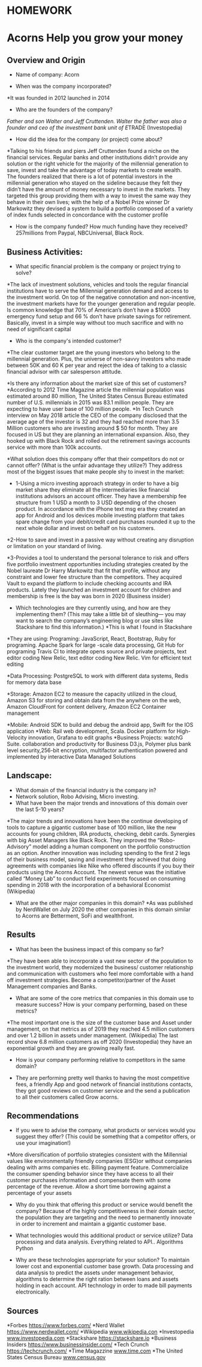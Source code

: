 # HOMEWORK
# Acorns Help you grow your money

## Overview and Origin

* Name of company: Acorn

* When was the company incorporated? 
 
*It was founded in 2012 launched in 2014

* Who are the founders of the company? 

*Father and son Walter and Jeff Cruttenden.  Walter the father was also a founder and ceo of the investment bank unit of E*TRADE (Investopedia)  



* How did the idea for the company (or project) come about? 

*Talking to his friends and piers Jeff Cruttenden found a niche on the financial services. Regular banks and other institutions didn’t provide any solution or the right vehicle for the majority of the millennial generation to save, invest and take the advantage of today markets to create wealth.  
The founders realized that there is a lot of potential investors in the millennial generation who stayed on the sideline because they felt they didn’t have the amount of money necessary to invest in the markets. 
They targeted this group providing them with a way to invest the same way they behave in their own lives; with the help of a Nobel Prize winner Dr Markowitz they devised a system to build a portfolio composed of a variety of index funds selected in concordance with the customer profile

* How is the company funded? How much funding have they received?
257millions from Paypal, NBCUniversal, Black Rock. 


## Business Activities:

* What specific financial problem is the company or project trying to solve?

*The lack of investment solutions, vehicles and tools the regular financial institutions have to serve the Millennial generation demand and access to the investment world. On top of the negative connotation and non-incentive, the investment markets have for the younger generation and regular people.
Is common knowledge that 70% of American’s don’t have a $1000 emergency fund setup and 66 % don’t have private savings for retirement. Basically, invest in a simple way without too much sacrifice and with no need of significant capital

* Who is the company's intended customer? 

*The clear customer target are the young investors who belong to the millennial generation. Plus, the universe of non-savvy investors who made between 50K and 60 K per year and reject the idea of talking to a classic financial advisor with car salesperson attitude.

*Is there any information about the market size of this set of customers?
*According to 2012 Time Magazine article the millennial population was estimated around 80 million, The United States Census Bureau estimated number of U.S. millennials in 2015 was 83.1 million people. They are expecting to have user base of 100 million people.
  *In Tech Crunch interview on May 2018 article the CEO of the company disclosed that the average age of the investor is 32 and they had reached more than 3.5 Million customers who are investing around $ 50 for month. They are focused in US but they are planning an international expansion. Also, they hooked up with Black Rock and rolled out the retirement savings accounts service with more than 100k accounts. 

*What solution does this company offer that their competitors do not or cannot offer? (What is the unfair advantage they utilize?)
They address most of the biggest issues that make people shy to invest in the market:

* 1-Using   a micro investing approach strategy in order to have a big market share they eliminate all the intermediaries like financial institutions advisors an account officer.  They have a membership fee structure   from 1 USD a month to 3 USD depending of the chosen product. In accordance   with the iPhone text msg era they created an app for Android and Ios devices mobile investing platform that takes spare change from your debit/credit card purchases rounded it up to the next whole dollar and invest on behalf on his customers. 

*2-How to save and invest in a passive way without creating any disruption or limitation on your standard of living.

*3-Provides a tool to understand the personal tolerance to risk and offers five portfolio investment opportunities including strategies created by the Nobel laureate Dr Harry Markowitz that fit that profile, without any constraint and lower fee structure than the competitors.
They acquired Vault to expand the platform to include checking accounts and IRA products.
Lately they launched an investment account for children and membership is free is the bay was born in 2020 (Business insider)

* Which technologies are they currently using, and how are they implementing them? (This may take a little bit of sleuthing–– you may want to search the company’s engineering blog or use sites like Stackshare to find this information.)
 *This is what I found in Stackshare

*They are using:
Programing: JavaScript, React, Bootstrap, Ruby for programing. Apache Spark for large -scale data processing, Git Hub for programing Travis CI to integrate opens source and private projects, text editor coding New Relic, text editor coding New Relic.  Vim for efficient text editing

*Data Processing: PostgreSQL to work with different data systems, Redis for memory data base

*Storage: Amazon EC2 to measure the capacity utilized in the cloud, Amazon S3 for storing and obtain data from the anywhere on the web, Amazon CloudFront for content delivery, Amazon EC2 Container management 

*Mobile: Android SDK to build and debug the android app, Swift for the IOS application
*Web: Rail web development, Scala. Docker platform for High-Velocity innovation, Grafana to edit graphs 
*Business Projects: watchG Suite. collaboration and productivity for Business
 D3.js, Polymer plus bank level security,256-bit encryption, multifactor authentication powered and implemented by interactive Data Managed Solutions

## Landscape:

* What domain of the financial industry is the company in?
* Network solution, Robo Advising, Micro investing.
* What have been the major trends and innovations of this domain over the last 5-10 years?

*The major trends and innovations have been the continue developing of tools to capture a gigantic customer base of 100 million, like the new accounts for young children, IRA products, checking, debit cards. Synergies with big Asset Managers like Black Rock. 
They improved the “Robo-Advisory” model adding a human component on the portfolio construction as an option. Another innovation was including spending to the first 2 legs of their business model, saving and investment they achieved that doing agreements with companies like Nike who offered discounts if you buy their products using the Acorns Account.
The newest venue was the initiative called “Money Lab” to conduct field experiments focused on consuming spending in 2018 with the incorporation of a behavioral Economist (Wikipedia)

* What are the other major companies in this domain?
*As was published by NerdWallet   on July 2020   the other companies in this domain similar to Acorns are Betterment, SoFi and wealthfront.

## Results

* What has been the business impact of this company so far?

*They have been able to incorporate a vast new sector of the population to the investment world, they modernized the business/ customer relationship and communication with customers who feel more comfortable with a hand off investment strategies. Become a competitor/partner of the Asset Management companies and Banks. 

* What are some of the core metrics that companies in this domain use to measure success? How is your company performing, based on these metrics?

*The most important one is the size of the customer base and Asset under management, on that metrics as of 2019 they reached 4.5 million customers and over 1.2 billion in assets under management. (Wikipedia) The last record show 6.8 million customers as off 2020 (Investopedia) they have an exponential growth and they are growing really fast. 

* How is your company performing relative to competitors in the same domain?

* They are performing pretty well thanks to having the most competitive fees, a friendly App and good network of financial institutions contacts, they got good reviews on customer service and the send a publication to all their customers called Grow acorns.

## Recommendations

* If you were to advise the company, what products or services would you suggest they offer? (This could be something that a competitor offers, or use your imagination!)

*More diversification of portfolio strategies consistent with the Millennial values like environmentally friendly companies (ESG)or without companies dealing with arms companies etc.
Billing payment feature.
Commercialize the consumer spending behavior since they have access to all their customer purchases information and compensate them with some percentage of the revenue.
Allow a short time borrowing against a percentage of your assets 

* Why do you think that offering this product or service would benefit the company?
Because of the highly competitiveness in their domain sector, the population they are targeting and the need to permanently innovate in order to increment and maintain a gigantic customer base.

* What technologies would this additional product or service utilize?
Data processing and data analysis. Everything related to API.. Algorithms Python
* Why are these technologies appropriate for your solution?
To maintain lower cost and exponential customer base growth. Data processing and data analysis to predict the assets under management behavior, algorithms to determine the right ration between loans and assets holding in each account. API technology in order to made bill payments electronically.
## Sources
*Forbes https://www.forbes.com/
*Nerd Wallet https://www.nerdwallet.com/
*Wikipedia  www.wikipedia.con
*Investopedia www.investopedia.com
*Stackshare  https://stackshare.io
*Business Insiders https://www.businessinsider.com/
*Tech Crunch https://techcrunch.com/
*Time Magazzine www.time.com
*The United States Census Bureau www.census.gov

